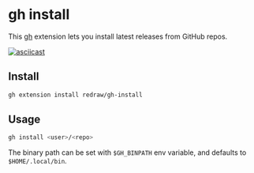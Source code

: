 # gh install

This [gh](https://github.com/cli/cli) extension lets you install latest releases from GitHub repos. 

[![asciicast](https://asciinema.org/a/445772.svg)](https://asciinema.org/a/445772)

## Install

```bash
gh extension install redraw/gh-install
```

## Usage

```bash
gh install <user>/<repo>
```

The binary path can be set with `$GH_BINPATH` env variable, and defaults to `$HOME/.local/bin`.
